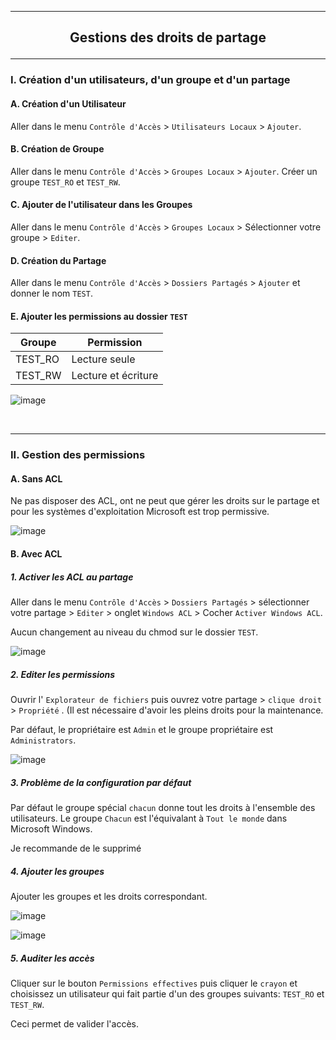-----------------------------------------------------------------------------------------------------------------------------------------------
## <p align='center'> Gestions des droits de partage </p>

-----------------------------------------------------------------------------------------------------------------------------------------------
### I. Création d'un utilisateurs, d'un groupe et d'un partage
#### A. Création d'un Utilisateur
Aller dans le menu `Contrôle d'Accès` > `Utilisateurs Locaux` > `Ajouter`.

#### B. Création de Groupe
Aller dans le menu `Contrôle d'Accès` > `Groupes Locaux` > `Ajouter`. Créer un groupe `TEST_RO` et `TEST_RW`.


#### C. Ajouter de l'utilisateur dans les Groupes
Aller dans le menu `Contrôle d'Accès` > `Groupes Locaux` > Sélectionner votre groupe > `Editer`.

#### D. Création du Partage
Aller dans le menu `Contrôle d'Accès` > `Dossiers Partagés` > `Ajouter` et donner le nom `TEST`.

#### E. Ajouter les permissions au dossier `TEST`

| Groupe  | Permission          |
| ------- | ------------------- |
| TEST_RO | Lecture seule       |
| TEST_RW | Lecture et écriture |

![image](https://github.com/user-attachments/assets/a34b8dc2-d37f-4250-9aba-d82b1b5f43f0)


<br />

-----------------------------------------------------------------------------------------------------------------------------------------------
### II. Gestion des permissions
#### A. Sans ACL
Ne pas disposer des ACL, ont ne peut que gérer les droits sur le partage et pour les systèmes d'exploitation Microsoft est trop permissive.

![image](https://github.com/user-attachments/assets/d7b7a6c9-7859-493a-ba4c-0611bd55ff59)

#### B. Avec ACL
##### 1. Activer les ACL au partage
Aller dans le menu `Contrôle d'Accès` > `Dossiers Partagés` > sélectionner votre partage > `Editer` > onglet `Windows ACL` > Cocher `Activer Windows ACL`.

Aucun changement au niveau du chmod sur le dossier `TEST`.

![image](https://github.com/user-attachments/assets/e6a140c0-56a5-47ab-a29b-f2f0cb505baf)


##### 2. Editer les permissions
Ouvrir l' `Explorateur de fichiers` puis ouvrez votre partage > `clique droit` > `Propriété` . (Il est nécessaire d'avoir les pleins droits pour la maintenance.

Par défaut, le propriétaire est `Admin` et le groupe propriétaire est `Administrators`.

![image](https://github.com/user-attachments/assets/05392c76-b70c-4d93-a44d-25489df9e376)

##### 3. Problème de la configuration par défaut
Par défaut le groupe spécial `chacun` donne tout les droits à l'ensemble des utilisateurs. Le groupe `Chacun` est l'équivalant à `Tout le monde` dans Microsoft Windows.

Je recommande de le supprimé

##### 4. Ajouter les groupes
Ajouter les groupes et les droits correspondant.

![image](https://github.com/user-attachments/assets/8cbf9d4a-be8c-4fa9-a822-d14516aea915)

![image](https://github.com/user-attachments/assets/47d108cf-614e-4727-949f-216abc6d4b40)

##### 5. Auditer les accès
Cliquer sur le bouton `Permissions effectives` puis cliquer le `crayon` et choisissez un utilisateur qui fait partie d'un des groupes suivants:  `TEST_RO` et `TEST_RW`.

Ceci permet de valider l'accès.
